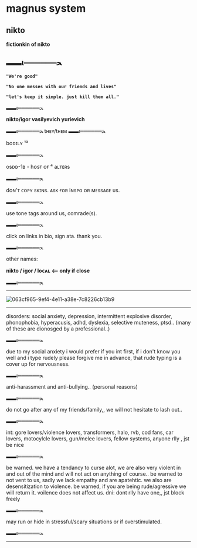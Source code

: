 # magnus system
**nikto**
------------------------------------------------------------------------------------------------------------------------------------------------------------------------------

**fictionkin of nikto**

▬▬ι══════ﺤ
------------------------------------------------------------------------------------------------------------------------------------------------------------------------------
**`"We're good"`**

**`"No one messes with our friends and lives"`**

**`"let's keep it simple. just kill them all."`**

▬▬ι══════ﺤ

**nikto/igor vasilyevich yurievich**

▬▬ι══════ﺤ
tʜᴇʏ/tʜᴇᴍ
▬▬ι══════ﺤ

bᴏᴅɪʟʏ ¹³

▬▬ι══════ﺤ

osᴅᴅ-1ʙ - hᴏsᴛ ᴏғ ⁴ aʟᴛᴇʀs

▬▬ι══════ﺤ

dᴏɴ'ᴛ ᴄᴏᴘʏ sᴋɪɴs. ᴀsᴋ ғᴏʀ iɴsᴘᴏ ᴏʀ ᴍᴇssᴀɢᴇ ᴜs.

▬▬ι══════ﺤ

use tone tags around us, comrade(s).

▬▬ι══════ﺤ

click on links in bio, sign ata. thank you.

▬▬ι══════ﺤ

other names:

**nikto / igor / loᴄᴀʟ <-- only if close**

▬▬ι══════ﺤ

------------------------------------------------------------------------------------------------------------------------------------------------------------------------------





![063cf965-9ef4-4e11-a38e-7c8226cb13b9](https://github.com/user-attachments/assets/fad4f9fd-4f4a-4bf3-af1b-6a192bd3aa4b)



------------------------------------------------------------------------------------------------------------------------------------------------------------------------------
disorders: social anxiety, depression, intermittent explosive disorder, phonophobia, hyperacusis, adhd, dyslexia, selective muteness, ptsd.. (many of these are dionosged by a professional..)

▬▬ι══════ﺤ

due to my social anxiety i would prefer if you int first, if i don't know you well and i type rudely please forgive me in advance, that rude typing is a cover up for nervousness.

▬▬ι══════ﺤ

anti-harassment and anti-bullying.. (personal reasons)

▬▬ι══════ﺤ

do not go after any of my friends/family,, we will not hesitate to lash out..

▬▬ι══════ﺤ

int: gore lovers/violence lovers, transformers, halo, rvb, cod fans, car lovers, motocylcle lovers, gun/melee lovers, fellow systems, anyone rlly , jst be nice

▬▬ι══════ﺤ

be warned. we have a tendancy to curse alot, we are also very violent in and out of the mind and will not act on anything of course.. be warned to not vent to us, sadly we lack empathy and are apatehtic. we also are desensitization to violence. be warned, if you are being rude/agressive we will return it. voilence does not affect us.
dni: dont rlly have one,, jst block freely

▬▬ι══════ﺤ

may run or hide in stressful/scary situations or if overstimulated.

▬▬ι══════ﺤ

------------------------------------------------------------------------------------------------------------------------------------------------------------------------------
